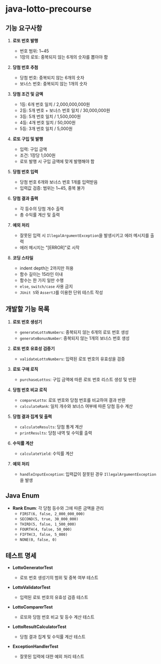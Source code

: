 # java-lotto-precourse

## 기능 요구사항
1. **로또 번호 발행**
    - 번호 범위: 1~45
    - 1장의 로또: 중복되지 않는 6개의 숫자를 뽑아야 함

2. **당첨 번호 추첨**
    - 당첨 번호: 중복되지 않는 6개의 숫자
    - 보너스 번호: 중복되지 않는 1개의 숫자

3. **당첨 조건 및 금액**
    - 1등: 6개 번호 일치 / 2,000,000,000원
    - 2등: 5개 번호 + 보너스 번호 일치 / 30,000,000원
    - 3등: 5개 번호 일치 / 1,500,000원
    - 4등: 4개 번호 일치 / 50,000원
    - 5등: 3개 번호 일치 / 5,000원

4. **로또 구입 및 발행**
    - 입력: 구입 금액
    - 조건: 1장당 1,000원
    - 로또 발행 시 구입 금액에 맞게 발행해야 함

5. **당첨 번호 입력**
    - 당첨 번호 6개와 보너스 번호 1개를 입력받음
    - 입력값 검증: 범위는 1~45, 중복 불가

6. **당첨 결과 출력**
    - 각 등수의 당첨 개수 출력
    - 총 수익률 계산 및 출력

7. **예외 처리**
    - 잘못된 입력 시 `IllegalArgumentException`을 발생시키고 에러 메시지를 출력
    - 에러 메시지는 "[ERROR]"로 시작

8. **코딩 스타일**
    - indent depth는 2까지만 허용
    - 함수 길이는 15라인 이내
    - 함수는 한 가지 일만 수행
    - `else`, `switch/case` 사용 금지
    - `JUnit 5`와 `AssertJ`를 이용한 단위 테스트 작성

## 개발할 기능 목록

1. **로또 번호 생성기**
    - `generateLottoNumbers`: 중복되지 않는 6개의 로또 번호 생성
    - `generateBonusNumber`: 중복되지 않는 1개의 보너스 번호 생성

2. **로또 번호 유효성 검증기**
    - `validateLottoNumbers`: 입력된 로또 번호의 유효성을 검증

3. **로또 구매 로직**
    - `purchaseLottos`: 구입 금액에 따른 로또 번호 리스트 생성 및 반환

4. **당첨 번호 비교 로직**
    - `compareLotto`: 로또 번호와 당첨 번호를 비교하여 결과 반환
    - `calculateRank`: 일치 개수와 보너스 여부에 따른 당첨 등수 계산

5. **당첨 결과 집계 및 출력**
    - `calculateResults`: 당첨 통계 계산
    - `printResults`: 당첨 내역 및 수익률 출력

6. **수익률 계산**
    - `calculateYield`: 수익률 계산

7. **예외 처리**
    - `handleInputException`: 입력값이 잘못된 경우 `IllegalArgumentException`을 발생

## Java Enum
- **Rank Enum**: 각 당첨 등수와 그에 따른 금액을 관리
    - `FIRST(6, false, 2_000_000_000)`
    - `SECOND(5, true, 30_000_000)`
    - `THIRD(5, false, 1_500_000)`
    - `FOURTH(4, false, 50_000)`
    - `FIFTH(3, false, 5_000)`
    - `NONE(0, false, 0)`

## 테스트 명세
- **LottoGeneratorTest**
    - 로또 번호 생성기의 범위 및 중복 여부 테스트

- **LottoValidatorTest**
    - 입력된 로또 번호의 유효성 검증 테스트

- **LottoComparerTest**
    - 로또와 당첨 번호 비교 및 등수 계산 테스트

- **LottoResultCalculatorTest**
    - 당첨 결과 집계 및 수익률 계산 테스트

- **ExceptionHandlerTest**
    - 잘못된 입력에 대한 예외 처리 테스트
